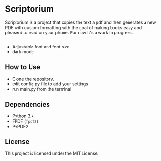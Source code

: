 # Scriptorium

Scriptorium is a project that copies the text a pdf and then generates
a new PDF with custom formatting with the goal of making books easy and 
pleasent to read on your phone. For now it's a work in progress.

##
- Adjustable font and font size
- dark mode

## How to Use
- Clone the repository.
- edit config.py file to add your settings
- run main.py from the terminal

## Dependencies
- Python 3.x
- FPDF (`fpdf2`)
- PyPDF2

## License
This project is licensed under the MIT License. 
